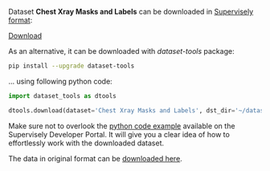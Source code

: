 Dataset **Chest Xray Masks and Labels** can be downloaded in [Supervisely format](https://developer.supervisely.com/api-references/supervisely-annotation-json-format):

 [Download](https://assets.supervisely.com/supervisely-supervisely-assets-public/teams_storage/7/D/6L/dQHD9znrdMnvsjVvUHRob4RA7wacZFfP69sMHuyqHOXJMZWrvEYzVcD3XB8WYcgzcoGJwjNNSONvqZwmGqWfhLHsDizYhyRKyrGUfzNuid6amevrvxQTrAr1nUhk.tar)

As an alternative, it can be downloaded with *dataset-tools* package:
``` bash
pip install --upgrade dataset-tools
```

... using following python code:
``` python
import dataset_tools as dtools

dtools.download(dataset='Chest Xray Masks and Labels', dst_dir='~/dataset-ninja/')
```
Make sure not to overlook the [python code example](https://developer.supervisely.com/getting-started/python-sdk-tutorials/iterate-over-a-local-project) available on the Supervisely Developer Portal. It will give you a clear idea of how to effortlessly work with the downloaded dataset.

The data in original format can be [downloaded here](https://www.kaggle.com/datasets/nikhilpandey360/chest-xray-masks-and-labels/download?datasetVersionNumber=1).